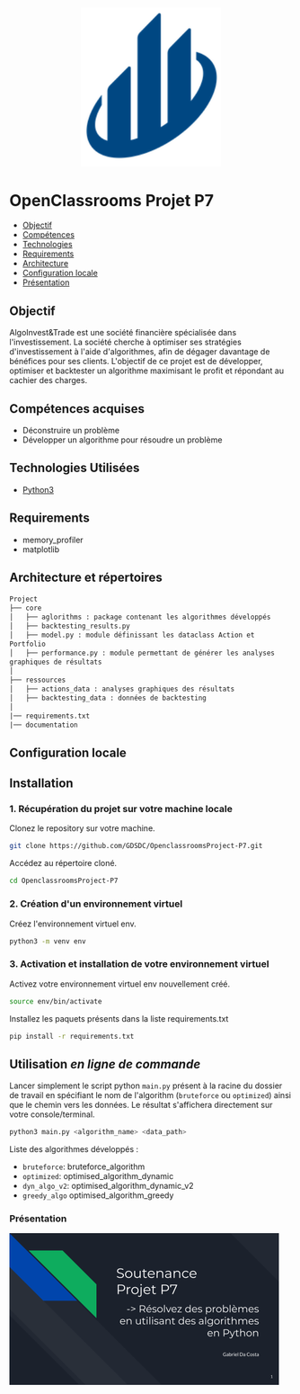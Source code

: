 <h3 align="center">
    <img alt="Logo" title="#logo" width="250px" src="/assets/1600429119334_P6.png">
    <br>
</h3>


# OpenClassrooms Projet P7

- [Objectif](#obj)
- [Compétences](#competences)
- [Technologies](#techs)
- [Requirements](#reqs)
- [Architecture](#architecture)
- [Configuration locale](#localconfig)
- [Présentation](#presentation)

<a id="obj"></a>
## Objectif

AlgoInvest&Trade est une société financière spécialisée dans l'investissement. La société cherche à optimiser ses stratégies d'investissement à l'aide d'algorithmes, afin de dégager davantage de bénéfices pour ses clients.
L'objectif de ce projet est de développer, optimiser et backtester un algorithme maximisant le profit et répondant au cachier des charges. 

<a id="competences"></a>
## Compétences acquises
- Déconstruire un problème
- Développer un algorithme pour résoudre un problème

<a id="techs"></a>
## Technologies Utilisées
- [Python3](https://www.python.org/)

<a id="reqs"></a>
## Requirements
- memory_profiler
- matplotlib

<a id="architecture"></a>
## Architecture et répertoires
```
Project
├── core
│   ├── aglorithms : package contenant les algorithmes développés
│   ├── backtesting_results.py
│   ├── model.py : module définissant les dataclass Action et Portfolio
│   ├── performance.py : module permettant de générer les analyses graphiques de résultats
│
├── ressources
│   ├── actions_data : analyses graphiques des résultats
│   ├── backtesting_data : données de backtesting
│
|── requirements.txt
|── documentation
```

<a id="localconfig"></a>
## Configuration locale
## Installation

### 1. Récupération du projet sur votre machine locale

Clonez le repository sur votre machine.

```bash
git clone https://github.com/GDSDC/OpenclassroomsProject-P7.git
```

Accédez au répertoire cloné.
```bash
cd OpenclassroomsProject-P7
```

### 2. Création d'un environnement virtuel 
Créez l'environnement virtuel env.
```bash
python3 -m venv env
```

### 3. Activation et installation de votre environnement virtuel 

Activez votre environnement virtuel env nouvellement créé.
```bash
source env/bin/activate
```

Installez les paquets présents dans la liste requirements.txt
```bash
pip install -r requirements.txt
```

## Utilisation _en ligne de commande_

Lancer simplement le script python `main.py` présent à la racine du dossier de travail en spécifiant le nom de l'algorithm (`bruteforce` ou `optimized`) ainsi que le chemin vers les données.
Le résultat s'affichera directement sur votre console/terminal.
```bash
python3 main.py <algorithm_name> <data_path>
```

Liste des algorithmes développés :
- `bruteforce`: bruteforce_algorithm
- `optimized`: optimised_algorithm_dynamic
- `dyn_algo_v2`: optimised_algorithm_dynamic_v2
- `greedy_algo` optimised_algorithm_greedy


<a id="presentation"></a>
### Présentation

[<img alt="presentation" width="480px" src="/assets/presentation.png">](https://docs.google.com/presentation/d/e/2PACX-1vQ89XWH8chN8sBkkz6afuFtUKT9sPhWTcg1P1KxslWi5el5Qk46tGFq0JOxs_1KFmUrn6_g8zQH4sbE/pub?start=true&loop=false&delayms=5000)
